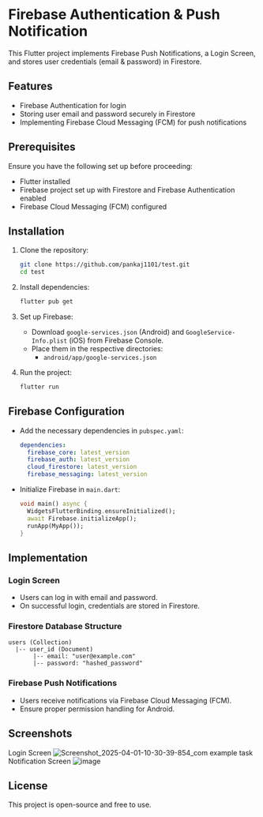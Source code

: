 # Firebase Authentication & Push Notification

This Flutter project implements Firebase Push Notifications, a Login Screen, and stores user credentials (email & password) in Firestore.

## Features
- Firebase Authentication for login
- Storing user email and password securely in Firestore
- Implementing Firebase Cloud Messaging (FCM) for push notifications

## Prerequisites
Ensure you have the following set up before proceeding:
- Flutter installed
- Firebase project set up with Firestore and Firebase Authentication enabled
- Firebase Cloud Messaging (FCM) configured

## Installation
1. Clone the repository:
   ```sh
   git clone https://github.com/pankaj1101/test.git
   cd test
   ```

2. Install dependencies:
   ```sh
   flutter pub get
   ```

3. Set up Firebase:
   - Download `google-services.json` (Android) and `GoogleService-Info.plist` (iOS) from Firebase Console.
   - Place them in the respective directories:
     - `android/app/google-services.json`

4. Run the project:
   ```sh
   flutter run
   ```

## Firebase Configuration
- Add the necessary dependencies in `pubspec.yaml`:
  ```yaml
  dependencies:
    firebase_core: latest_version
    firebase_auth: latest_version
    cloud_firestore: latest_version
    firebase_messaging: latest_version
  ```
- Initialize Firebase in `main.dart`:
  ```dart
  void main() async {
    WidgetsFlutterBinding.ensureInitialized();
    await Firebase.initializeApp();
    runApp(MyApp());
  }
  ```

## Implementation
### Login Screen
- Users can log in with email and password.
- On successful login, credentials are stored in Firestore.

### Firestore Database Structure
```
users (Collection)
  |-- user_id (Document)
       |-- email: "user@example.com"
       |-- password: "hashed_password"
```

### Firebase Push Notifications
- Users receive notifications via Firebase Cloud Messaging (FCM).
- Ensure proper permission handling for Android.

## Screenshots
Login Screen ![Screenshot_2025-04-01-10-30-39-854_com example task](https://github.com/user-attachments/assets/a3d62f5b-f348-465a-971f-95676a989709)
Notification Screen ![image](https://github.com/user-attachments/assets/81976aa6-adad-4cd7-8bea-81eb14c03a20)



## License
This project is open-source and free to use.
